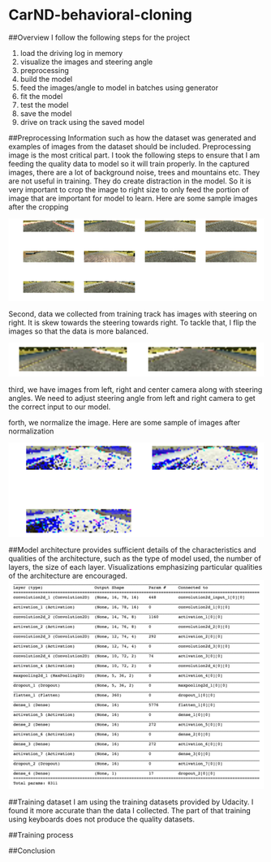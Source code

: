# CarND-behavioral-cloning

##Overview
I follow the following steps for the project  
  1. load the driving log in memory  
  2. visualize the images and steering angle  
  3. preprocessing  
  4. build the model  
  5. feed the images/angle to model in batches using generator  
  6. fit the model   
  7. test the model  
  8. save the model  
  9. drive on track using the saved model  


##Preprocessing
Information such as how the dataset was generated and examples of images from the dataset should be included.
Preprocessing image is the most critical part. I took the following steps to ensure that I am feeding the quality data to model so it will train properly. In the captured images, there are a lot of background noise, trees and mountains  etc. They are not useful in training. They do create distraction in the model. So it is very important to crop the image to right size to only feed the portion of image that are important for model to learn. Here are some sample images after the cropping 

![cropped image](images/cropped.png)


Second, data we collected from training track has images with steering on right. It is skew towards the steering towards right. To tackle that, I flip the images so that the data is more balanced. 

![flipped image](images/flipped.png)

third, we have images from left, right and center camera along with steering angles. We need to adjust steering angle from left and right camera to get the correct input to our model. 

forth, we normalize the image. Here are some sample of images after normalization

![normalized image](images/normalized.png)

##Model architecture
provides sufficient details of the characteristics and qualities of the architecture, such as the type of model used, the number of layers, the size of each layer. Visualizations emphasizing particular qualities of the architecture are encouraged.
![model architecture](images/model_architecture.png)

##Training dataset 
I am using the training datasets provided by Udacity. I found it more accurate than the data I collected. The part of that training using keyboards does not produce the quality datasets. 

##Training process

##Conclusion

